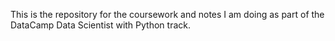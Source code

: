 This is the repository for the coursework and notes I am doing as part of the DataCamp Data Scientist with Python track. 
